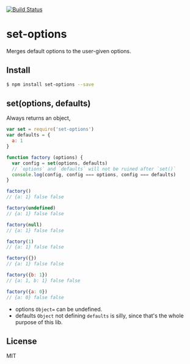 [![Build Status](https://travis-ci.org/kaelzhang/node-set-options.svg?branch=master)](https://travis-ci.org/kaelzhang/node-set-options)
<!-- optional npm version
[![NPM version](https://badge.fury.io/js/set-options.svg)](http://badge.fury.io/js/set-options)
-->
<!-- optional npm downloads
[![npm module downloads per month](http://img.shields.io/npm/dm/set-options.svg)](https://www.npmjs.org/package/set-options)
-->
<!-- optional dependency status
[![Dependency Status](https://david-dm.org/kaelzhang/node-set-options.svg)](https://david-dm.org/kaelzhang/node-set-options)
-->

# set-options

Merges default options to the user-given options.

## Install

```sh
$ npm install set-options --save
```

## set(options, defaults)

Always returns an object, 

```js
var set = require('set-options')
var defaults = {
  a: 1
}

function factory (options) {
  var config = set(options, defaults)
  // `options` and `defaults` will not be ruined after `set()` 
  console.log(config, config === options, config === defaults)
}

factory()
// {a: 1} false false 

factory(undefined)
// {a: 1} false false

factory(null)
// {a: 1} false false

factory(1)
// {a: 1} false false

factory({})
// {a: 1} false false

factory({b: 1})
// {a: 1, b: 1} false false

factory({a: 0})
// {a: 0} false false
```

- options `Object=` can be undefined.
- defaults `Object` not defining `defaults` is silly, since that's the whole purpose of this lib.

## License

MIT
